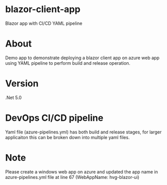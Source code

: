 # blazor-client-app
Blazor app with CI/CD YAML pipeline

# About
Demo app to demonstrate deploying a blazor client app on azure web app using YAML pipeline to perform build and release operation.

# Version
.Net 5.0

# DevOps CI/CD pipeline

Yaml file (azure-pipelines.yml) has both build and release stages, for larger applicaiton this can be broken down into multiple yaml files.

# Note

Please create a windows web app on azure and updated the app name in azure-pipelines.yml file at line 67 (WebAppName: hvg-blazor-ui)


